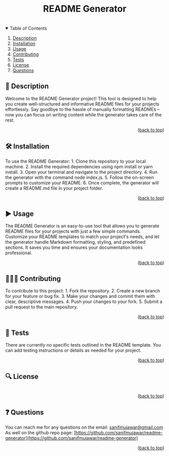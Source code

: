 
<a id="readme-top"></a>
<div align="center">
<h1 align="center">README Generator</h1>
<a href="https://github.com/sanifmujawar/readme-generator/graphs/contributors"><img src="https://img.shields.io/github/contributors/sanifmujawar/readme-generator.svg?style=for-the-badge" alt=""></a>
<a href="https://github.com/sanifmujawar/readme-generator/network/members"><img src="https://img.shields.io/github/forks/sanifmujawar/readme-generator.svg?style=for-the-badge" alt=""></a>
<a href="https://github.com/sanifmujawar/readme-generator/stargazers"><img src="https://img.shields.io/github/stars/sanifmujawar/readme-generator.svg?style=for-the-badge" alt=""></a>
<a href="https://github.com/sanifmujawar/readme-generator/issues"><img src="https://img.shields.io/github/issues/sanifmujawar/readme-generator.svg?style=for-the-badge" alt=""></a>
<a href="https://opensource.org/licenses/MIT"><img src="https://img.shields.io/badge/License-MIT-yellow.svg" alt=""></a>
</div>
<details open>
  <summary>Table of Contents</summary>
  <ol>
    <li><a href="#description">Description</a></li>
    <li><a href="#installation">Installation</a></li>
    <li><a href="#usage">Usage</a></li>
    <li><a href="#contributing">Contributing</a></li>
    <li><a href="#tests">Tests</a></li>
    <li><a href="#license">License</a></li>
    <li><a href="#questions">Questions</a></li>
  </ol>
</details>

<h2 id="description">🧾 Description</h2>

Welcome to the README Generator project! This tool is designed to help you create well-structured and informative README files for your projects effortlessly. Say goodbye to the hassle of manually formatting READMEs – now you can focus on writing content while the generator takes care of the rest.

<p align="right">(<a href="#readme-top">back to top</a>)</p>

<h2 id="installation">🛠️ Installation</h2>

To use the README Generator: 1. Clone this repository to your local machine. 2. Install the required dependencies using npm install or yarn install. 3. Open your terminal and navigate to the project directory. 4. Run the generator with the command node index.js. 5. Follow the on-screen prompts to customize your README. 6. Once complete, the generator will create a README.md file in your project folder.

<p align="right">(<a href="#readme-top">back to top</a>)</p>

<h2 id="usage">▶️ Usage</h2>

The README Generator is an easy-to-use tool that allows you to generate README files for your projects with just a few simple commands. Customize your README templates to match your project's needs, and let the generator handle Markdown formatting, styling, and predefined sections. It saves you time and ensures your documentation looks professional.

<p align="right">(<a href="#readme-top">back to top</a>)</p>

<h2 id="contributing">🧑🏻‍🔧 Contributing</h2>

To contribute to this project: 1. Fork the repository. 2. Create a new branch for your feature or bug fix. 3. Make your changes and commit them with clear, descriptive messages. 4. Push your changes to your fork. 5. Submit a pull request to the main repository.

<p align="right">(<a href="#readme-top">back to top</a>)</p>

<h2 id="tests">🧪 Tests</h2>

There are currently no specific tests outlined in the README template. You can add testing instructions or details as needed for your project.

<p align="right">(<a href="#readme-top">back to top</a>)</p>

<h2 id="license">🔍 License</h2>

<a href="https://opensource.org/licenses/MIT"><img src="https://img.shields.io/badge/License-MIT-yellow.svg" alt=""></a>

<p align="right">(<a href="#readme-top">back to top</a>)</p>

<h2 id="questions">❓ Questions</h2>

You can reach me for any questions on the email: sanifmujawar@gmail.com<br>
As well on the github repo page: [https://github.com/sanifmujawar/readme-generator](https://github.com/sanifmujawar/readme-generator)

<p align="right">(<a href="#readme-top">back to top</a>)</p>

